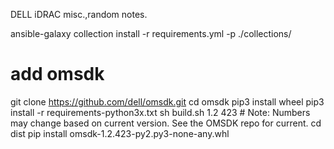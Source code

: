 DELL iDRAC misc.,random notes.


ansible-galaxy collection install -r requirements.yml -p ./collections/
# add omsdk
git clone https://github.com/dell/omsdk.git
cd omsdk
pip3 install wheel
pip3 install -r requirements-python3x.txt
sh build.sh 1.2 423 # Note: Numbers may change based on current version. See the OMSDK repo for current.
cd dist
pip install omsdk-1.2.423-py2.py3-none-any.whl
